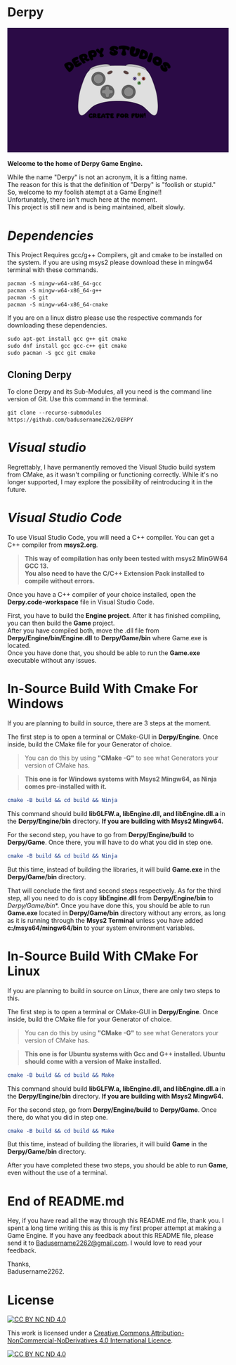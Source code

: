 # Derpy

![alt text](https://github.com/badusername2262/Derpy/blob/main/logo%20test%202.png?raw=true)

**Welcome to the home of Derpy Game Engine.**

While the name "Derpy" is not an acronym, it is a fitting name.\
The reason for this is that the definition of "Derpy" is "foolish or stupid."\
So, welcome to my foolish atempt at a Game Engine!!\
Unfortunately, there isn't much here at the moment.\
This project is still new and is being maintained, albeit slowly.

# ***Dependencies***
This Project Requires gcc/g++ Compilers, git and cmake to be installed on the system. if you are using msys2 please download these in mingw64 terminal with these commands.
```shell
pacman -S mingw-w64-x86_64-gcc
pacman -S mingw-w64-x86_64-g++
pacman -S git
pacman -S mingw-w64-x86_64-cmake
```

If you are on a linux distro please use the respective commands for downloading these dependencies.
```shell
sudo apt-get install gcc g++ git cmake
sudo dnf install gcc gcc-c++ git cmake
sudo pacman -S gcc git cmake
```

## Cloning Derpy

To clone Derpy and its Sub-Modules, all you need is the command line version of Git. Use this command in the terminal.

```shell
git clone --recurse-submodules https://github.com/badusername2262/DERPY
```

# ***Visual studio***
Regrettably, I have permanently removed the Visual Studio build system from CMake, as it wasn't compiling or functioning correctly. While it's no longer supported, I may explore the possibility of reintroducing it in the future.

# ***Visual Studio Code***
To use Visual Studio Code, you will need a C++ compiler. You can get a C++ compiler from **msys2.org**.

>**This way of compilation has only been tested with msys2 MinGW64 GCC 13.\
You also need to have the C/C++ Extension Pack installed to compile without errors.**

Once you have a C++ compiler of your choice installed, open the **Derpy.code-workspace** file in Visual Studio Code.

First, you have to build the **Engine project**. After it has finished compiling, you can then build the **Game** project.\
After you have compiled both, move the .dll file from **Derpy/Engine/bin/Engine.dll** to **Derpy/Game/bin** where Game.exe is located.\
Once you have done that, you should be able to run the **Game.exe** executable without any issues.

# In-Source Build With Cmake For Windows
If you are planning to build in source, there are 3 steps at the moment.

The first step is to open a terminal or CMake-GUI in **Derpy/Engine**. Once inside, build the CMake file for your Generator of choice.

>You can do this by using **"CMake -G"** to see what Generators your version of CMake has.

>**This one is for Windows systems with Msys2 Mingw64, as Ninja comes pre-installed with it.**

```Cmake
cmake -B build && cd build && Ninja
```
This command should build **libGLFW.a, libEngine.dll, and libEngine.dll.a** in the **Derpy/Engine/bin** directory. **If you are building with Msys2 Mingw64.**

For the second step, you have to go from **Derpy/Engine/build** to **Derpy/Game**. Once there, you will have to do what you did in step one.

```Cmake
cmake -B build && cd build && Ninja
```

But this time, instead of building the libraries, it will build **Game.exe** in the **Derpy/Game/bin** directory.

That will conclude the first and second steps respectively. As for the third step, all you need to do is copy **libEngine.dll** from **Derpy/Engine/bin** to *Derpy/Game/bin**. Once you have done this, you should be able to run **Game.exe** located in **Derpy/Game/bin** directory without any errors, as long as it is running through the **Msys2 Terminal** unless you have added **c:/msys64/mingw64/bin** to your system environment variables.

# In-Source Build With CMake For Linux
If you are planning to build in source on Linux, there are only two steps to this.

The first step is to open a terminal or CMake-GUI in **Derpy/Engine**. Once inside, build the CMake file for your Generator of choice.

>You can do this by using **"CMake -G"** to see what Generators your version of CMake has.

>**This one is for Ubuntu systems with Gcc and G++ installed. Ubuntu should come with a version of Make installed.**

```Cmake
cmake -B build && cd build && Make
```
This command should build **libGLFW.a, libEngine.dll, and libEngine.dll.a** in the **Derpy/Engine/bin** directory. **If you are building with Msys2 Mingw64.**

For the second step, go from **Derpy/Engine/build** to **Derpy/Game**. Once there, do what you did in step one.

```Cmake
cmake -B build && cd build && Make
```
But this time, instead of building the libraries, it will build **Game** in the **Derpy/Game/bin** directory.

After you have completed these two steps, you should be able to run **Game**, even without the use of a terminal.

# End of README.md
Hey, if you have read all the way through this README.md file, thank you. I spent a long time writing this as this is my first proper attempt at making a Game Engine. If you have any feedback about this README file, please send it to Badusername2262@gmail.com. I would love to read your feedback.

Thanks,\
Badusername2262.

# License
[![CC BY NC ND 4.0][cc-by-nc-nd-shield]][cc-by-nc-nd]

This work is licensed under a
[Creative Commons Attribution-NonCommercial-NoDerivatives 4.0 International Licence][cc-by-nc-nd].

[![CC BY NC ND 4.0][cc-by-nc-nd-image]][cc-by-nc-nd]

[cc-by-nc-nd]: https://creativecommons.org/licenses/by-nc-nd/4.0
[cc-by-nc-nd-image]: https://licensebuttons.net/l/by-nc-nd/4.0/88x31.png
[cc-by-nc-nd-shield]: https://img.shields.io/badge/License-CC%20BY%20NC%20ND%204.0-lightgrey.svg
